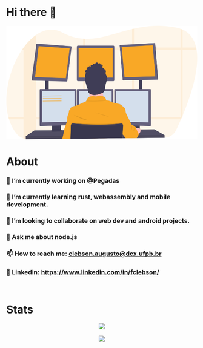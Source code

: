 # Hi there 👋

<p align="center">
    <img src="assets/character_programming.svg" height="300"/>
</p>

# About

### 🔭 I’m currently working on @Pegadas
### 🌱 I’m currently learning rust, webassembly and mobile development. 
### 👯 I’m looking to collaborate on web dev and android projects.
### 💬 Ask me about node.js
### 📫 How to reach me: **clebson.augusto@dcx.ufpb.br**
### 📎 Linkedin: **https://www.linkedin.com/in/fclebson/**


<br/>

# Stats

<p align="center">
    <img src="https://github-readme-stats.vercel.app/api?username=clebsonf"/>
</p>
<p align="center">
    <img src="https://github-readme-stats.vercel.app/api/top-langs/?username=clebsonf&layout=compact"/>
</p>
